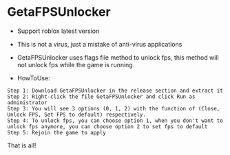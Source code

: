 # GetaFPSUnlocker
- Support roblox latest version
- This is not a virus, just a mistake of anti-virus applications
- GetaFPSUnlocker uses flags file method to unlock fps, this method will not unlock fps while the game is running

- HowToUse:
```
Step 1: Download GetaFPSUnlocker in the release section and extract it 
Step 2: Right-click the file GetaFPSUnlocker and click Run as administrator
Step 3: You will see 3 options (0, 1, 2) with the function of (Close, Unlock FPS, Set FPS to default) respectively.
Step 4: To unlock fps, you can choose option 1, when you don't want to unlock fps anymore, you can choose option 2 to set fps to default
Step 5: Rejoin the game to apply
```
That is all!
